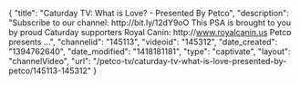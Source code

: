 {
    "title": "Caturday TV: What is Love? - Presented By Petco",
    "description": "Subscribe to our channel: http:\/\/bit.ly\/12dY9oO This PSA is brought to you by proud Caturday supporters Royal Canin: http:\/\/www.royalcanin.us Petco presents ...",
    "channelid": "145113",
    "videoid": "145312",
    "date_created": "1394762640",
    "date_modified": "1418181181",
    "type": "captivate",
    "layout": "channelVideo",
    "url": "\/petco-tv\/caturday-tv-what-is-love-presented-by-petco\/145113-145312"
}